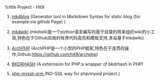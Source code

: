 %title Project - Hit9
1. [mkdblog](https://github.com/hit9/mkdblog) (Generator tool in Markdown Syntax for static blog (for example:via github Page) )
1. [mkdwiki](../wiki/mkdwiki/index.html) (mkdwiki是一个python语言编写的基于目录的用来组织wiki的小工具,特色在于Github风格的有界代码高亮和模板支持,本站基于mkdwiki)

2. [ArchPHP](http://archphp.sinaapp.com/) (ArchPHP是一个小型的PHP框架,特色在于连贯的操作,Github:https://github.com/hit9/archphp)

3. [BKDRHASH](https://github.com/hit9/BKDRHash) (A externsion for PHP:a wrapper of bkdrhash in PHP)

4. [php-mysql-orm ](https://github.com/hit9/php-mysql-orm) (NO-SQL way for php/mysql project.)

